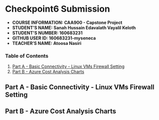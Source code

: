 # Checkpoint6 Submission

- **COURSE INFORMATION: CAA900 - Capstone Project**
- **STUDENT’S NAME: Sanah Hussain Edavalath Vayalil Keloth**
- **STUDENT'S NUMBER: 160683231**
- **GITHUB USER ID: 160683231-myseneca**
- **TEACHER’S NAME: Atoosa Nasiri**

### Table of Contents

1. [Part A - Basic Connectivity - Linux VMs Firewall Setting](#part-a---basic-connectivity---linux-vms-firewall-setting)
2. [Part B - Azure Cost Analysis Charts](#part-b---azure-cost-analysis-charts)

## Part A - Basic Connectivity - Linux VMs Firewall Setting

## Part B - Azure Cost Analysis Charts

